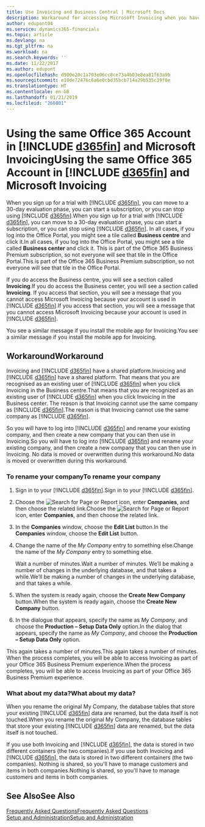 ```yaml
---
title: Use Invoicing and Business Central | Microsoft Docs
description: Workaround for accessing Microsoft Invoicing when you have signed up for Dynamics 365 Business Central.
author: edupont04
ms.service: dynamics365-financials
ms.topic: article
ms.devlang: na
ms.tgt_pltfrm: na
ms.workload: na
ms.search.keywords: ''
ms.date: 11/22/2017
ms.author: edupont
ms.openlocfilehash: d900e20c1a703e06cc8ce73a4b03e8ea81f63a9b
ms.sourcegitcommit: e10de72476c6a6e0cbd35bcb714a29b535c39f0e
ms.translationtype: HT
ms.contentlocale: en-GB
ms.lasthandoff: 01/21/2019
ms.locfileid: "260801"
---
```

# <a name="using-the-same-office-365-account-in-include-d365finincludesd365finlongmdmd-and-microsoft-invoicing"></a><span data-ttu-id="10c54-103">Using the same Office 365 Account in [!INCLUDE [d365fin](includes/d365fin_long_md.md)] and Microsoft Invoicing</span><span class="sxs-lookup"><span data-stu-id="10c54-103">Using the same Office 365 Account in [!INCLUDE [d365fin](includes/d365fin_long_md.md)] and Microsoft Invoicing</span></span>
<span data-ttu-id="10c54-104">When you sign up for a trial with [!INCLUDE [d365fin](includes/d365fin_md.md)], you can move to a 30-day evaluation phase, you can start a subscription, or you can stop using [!INCLUDE [d365fin](includes/d365fin_md.md)].</span><span class="sxs-lookup"><span data-stu-id="10c54-104">When you sign up for a trial with [!INCLUDE [d365fin](includes/d365fin_md.md)], you can move to a 30-day evaluation phase, you can start a subscription, or you can stop using [!INCLUDE [d365fin](includes/d365fin_md.md)].</span></span> <span data-ttu-id="10c54-105">In all cases, if you log into the Office Portal, you might see a tile called **Business centre** and click it.</span><span class="sxs-lookup"><span data-stu-id="10c54-105">In all cases, if you log into the Office Portal, you might see a tile called **Business center** and click it.</span></span> <span data-ttu-id="10c54-106">This is part of the Office 365 Business Premium subscription, so not everyone will see that tile in the Office Portal.</span><span class="sxs-lookup"><span data-stu-id="10c54-106">This is part of the Office 365 Business Premium subscription, so not everyone will see that tile in the Office Portal.</span></span>  

<span data-ttu-id="10c54-107">If you do access the Business centre, you will see a section called **Invoicing**.</span><span class="sxs-lookup"><span data-stu-id="10c54-107">If you do access the Business center, you will see a section called **Invoicing**.</span></span> <span data-ttu-id="10c54-108">If you access that section, you will see a message that you cannot access Microsoft Invoicing because your account is used in [!INCLUDE [d365fin](includes/d365fin_md.md)].</span><span class="sxs-lookup"><span data-stu-id="10c54-108">If you access that section, you will see a message that you cannot access Microsoft Invoicing because your account is used in [!INCLUDE [d365fin](includes/d365fin_md.md)].</span></span>  

<span data-ttu-id="10c54-109">You see a similar message if you install the mobile app for Invoicing.</span><span class="sxs-lookup"><span data-stu-id="10c54-109">You see a similar message if you install the mobile app for Invoicing.</span></span>  

## <a name="workaround"></a><span data-ttu-id="10c54-110">Workaround</span><span class="sxs-lookup"><span data-stu-id="10c54-110">Workaround</span></span>
<span data-ttu-id="10c54-111">Invoicing and [!INCLUDE [d365fin](includes/d365fin_md.md)] have a shared platform.</span><span class="sxs-lookup"><span data-stu-id="10c54-111">Invoicing and [!INCLUDE [d365fin](includes/d365fin_md.md)] have a shared platform.</span></span> <span data-ttu-id="10c54-112">That means that you are recognised as an existing user of [!INCLUDE [d365fin](includes/d365fin_md.md)] when you click Invoicing in the Business centre.</span><span class="sxs-lookup"><span data-stu-id="10c54-112">That means that you are recognized as an existing user of [!INCLUDE [d365fin](includes/d365fin_md.md)] when you click Invoicing in the Business center.</span></span> <span data-ttu-id="10c54-113">The reason is that Invoicing cannot use the same company as [!INCLUDE [d365fin](includes/d365fin_md.md)].</span><span class="sxs-lookup"><span data-stu-id="10c54-113">The reason is that Invoicing cannot use the same company as [!INCLUDE [d365fin](includes/d365fin_md.md)].</span></span>  

<span data-ttu-id="10c54-114">So you will have to log into [!INCLUDE [d365fin](includes/d365fin_md.md)] and rename your existing company, and then create a new company that you can then use in Invoicing.</span><span class="sxs-lookup"><span data-stu-id="10c54-114">So you will have to log into [!INCLUDE [d365fin](includes/d365fin_md.md)] and rename your existing company, and then create a new company that you can then use in Invoicing.</span></span> <span data-ttu-id="10c54-115">No data is moved or overwritten during this workaround.</span><span class="sxs-lookup"><span data-stu-id="10c54-115">No data is moved or overwritten during this workaround.</span></span>

### <a name="to-rename-your-company"></a><span data-ttu-id="10c54-116">To rename your company</span><span class="sxs-lookup"><span data-stu-id="10c54-116">To rename your company</span></span>
1. <span data-ttu-id="10c54-117">Sign in to your [!INCLUDE [d365fin](includes/d365fin_md.md)].</span><span class="sxs-lookup"><span data-stu-id="10c54-117">Sign in to your [!INCLUDE [d365fin](includes/d365fin_md.md)].</span></span>  
2. <span data-ttu-id="10c54-118">Choose the ![Search for Page or Report](media/ui-search/search_small.png "Search for Page or Report icon") icon, enter **Companies**, and then choose the related link.</span><span class="sxs-lookup"><span data-stu-id="10c54-118">Choose the ![Search for Page or Report](media/ui-search/search_small.png "Search for Page or Report icon") icon, enter **Companies**, and then choose the related link.</span></span>  
3. <span data-ttu-id="10c54-119">In the **Companies** window, choose the **Edit List** button.</span><span class="sxs-lookup"><span data-stu-id="10c54-119">In the **Companies** window, choose the **Edit List** button.</span></span>  
4. <span data-ttu-id="10c54-120">Change the name of the *My Company* entry to something else.</span><span class="sxs-lookup"><span data-stu-id="10c54-120">Change the name of the *My Company* entry to something else.</span></span>  

   <span data-ttu-id="10c54-121">Wait a number of minutes.</span><span class="sxs-lookup"><span data-stu-id="10c54-121">Wait a number of minutes.</span></span> <span data-ttu-id="10c54-122">We’ll be making a number of changes in the underlying database, and that takes a while.</span><span class="sxs-lookup"><span data-stu-id="10c54-122">We’ll be making a number of changes in the underlying database, and that takes a while.</span></span>
5. <span data-ttu-id="10c54-123">When the system is ready again, choose the **Create New Company** button.</span><span class="sxs-lookup"><span data-stu-id="10c54-123">When the system is ready again, choose the **Create New Company** button.</span></span>  
6. <span data-ttu-id="10c54-124">In the dialogue that appears, specify the name as *My Company*, and choose the **Production – Setup Data Only** option.</span><span class="sxs-lookup"><span data-stu-id="10c54-124">In the dialog that appears, specify the name as *My Company*, and choose the **Production – Setup Data Only** option.</span></span>  

<span data-ttu-id="10c54-125">This again takes a number of minutes.</span><span class="sxs-lookup"><span data-stu-id="10c54-125">This again takes a number of minutes.</span></span> <span data-ttu-id="10c54-126">When the process completes, you will be able to access Invoicing as part of your Office 365 Business Premium experience.</span><span class="sxs-lookup"><span data-stu-id="10c54-126">When the process completes, you will be able to access Invoicing as part of your Office 365 Business Premium experience.</span></span>  

### <a name="what-about-my-data"></a><span data-ttu-id="10c54-127">What about my data?</span><span class="sxs-lookup"><span data-stu-id="10c54-127">What about my data?</span></span>
<span data-ttu-id="10c54-128">When you rename the original My Company, the database tables that store your existing [!INCLUDE [d365fin](includes/d365fin_md.md)] data are renamed, but the data itself is not touched.</span><span class="sxs-lookup"><span data-stu-id="10c54-128">When you rename the original My Company, the database tables that store your existing [!INCLUDE [d365fin](includes/d365fin_md.md)] data are renamed, but the data itself is not touched.</span></span>  

<span data-ttu-id="10c54-129">If you use both Invoicing and [!INCLUDE [d365fin](includes/d365fin_md.md)], the data is stored in two different containers (the two companies).</span><span class="sxs-lookup"><span data-stu-id="10c54-129">If you use both Invoicing and [!INCLUDE [d365fin](includes/d365fin_md.md)], the data is stored in two different containers (the two companies).</span></span> <span data-ttu-id="10c54-130">Nothing is shared, so you'll have to manage customers and items in both companies.</span><span class="sxs-lookup"><span data-stu-id="10c54-130">Nothing is shared, so you'll have to manage customers and items in both companies.</span></span>  

## <a name="see-also"></a><span data-ttu-id="10c54-131">See Also</span><span class="sxs-lookup"><span data-stu-id="10c54-131">See Also</span></span>
[<span data-ttu-id="10c54-132">Frequently Asked Questions</span><span class="sxs-lookup"><span data-stu-id="10c54-132">Frequently Asked Questions</span></span>](across-faq.md)  
[<span data-ttu-id="10c54-133">Setup and Administration</span><span class="sxs-lookup"><span data-stu-id="10c54-133">Setup and Administration</span></span>](admin-setup-and-administration.md)  
